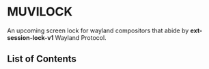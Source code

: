 # MUVILOCK

An upcoming screen lock for wayland compositors that abide by **ext-session-lock-v1** Wayland Protocol.

## List of Contents
